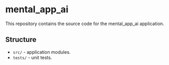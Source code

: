 # mental_app_ai

This repository contains the source code for the mental_app_ai application.

## Structure

- `src/` - application modules.
- `tests/` - unit tests.


